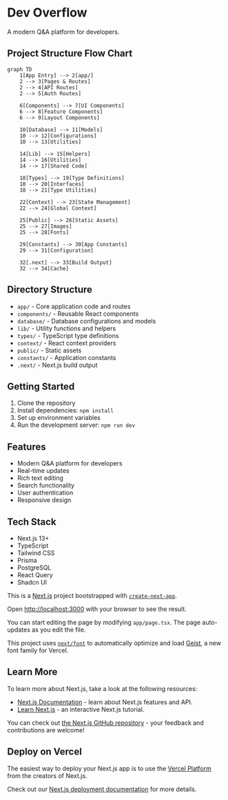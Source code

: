 # Dev Overflow

A modern Q&A platform for developers.

## Project Structure Flow Chart

```mermaid
graph TD
    1[App Entry] --> 2[app/]
    2 --> 3[Pages & Routes]
    2 --> 4[API Routes]
    2 --> 5[Auth Routes]

    6[Components] --> 7[UI Components]
    6 --> 8[Feature Components]
    6 --> 9[Layout Components]

    10[Database] --> 11[Models]
    10 --> 12[Configurations]
    10 --> 13[Utilities]

    14[Lib] --> 15[Helpers]
    14 --> 16[Utilities]
    14 --> 17[Shared Code]

    18[Types] --> 19[Type Definitions]
    18 --> 20[Interfaces]
    18 --> 21[Type Utilities]

    22[Context] --> 23[State Management]
    22 --> 24[Global Context]

    25[Public] --> 26[Static Assets]
    25 --> 27[Images]
    25 --> 28[Fonts]

    29[Constants] --> 30[App Constants]
    29 --> 31[Configuration]

    32[.next] --> 33[Build Output]
    32 --> 34[Cache]
```

## Directory Structure

- `app/` - Core application code and routes
- `components/` - Reusable React components
- `database/` - Database configurations and models
- `lib/` - Utility functions and helpers
- `types/` - TypeScript type definitions
- `context/` - React context providers
- `public/` - Static assets
- `constants/` - Application constants
- `.next/` - Next.js build output

## Getting Started

1. Clone the repository
2. Install dependencies: `npm install`
3. Set up environment variables
4. Run the development server: `npm run dev`

## Features

- Modern Q&A platform for developers
- Real-time updates
- Rich text editing
- Search functionality
- User authentication
- Responsive design

## Tech Stack

- Next.js 13+
- TypeScript
- Tailwind CSS
- Prisma
- PostgreSQL
- React Query
- Shadcn UI

This is a [Next.js](https://nextjs.org) project bootstrapped with [`create-next-app`](https://nextjs.org/docs/app/api-reference/cli/create-next-app).

Open [http://localhost:3000](http://localhost:3000) with your browser to see the result.

You can start editing the page by modifying `app/page.tsx`. The page auto-updates as you edit the file.

This project uses [`next/font`](https://nextjs.org/docs/app/building-your-application/optimizing/fonts) to automatically optimize and load [Geist](https://vercel.com/font), a new font family for Vercel.

## Learn More

To learn more about Next.js, take a look at the following resources:

- [Next.js Documentation](https://nextjs.org/docs) - learn about Next.js features and API.
- [Learn Next.js](https://nextjs.org/learn) - an interactive Next.js tutorial.

You can check out [the Next.js GitHub repository](https://github.com/vercel/next.js) - your feedback and contributions are welcome!

## Deploy on Vercel

The easiest way to deploy your Next.js app is to use the [Vercel Platform](https://vercel.com/new?utm_medium=default-template&filter=next.js&utm_source=create-next-app&utm_campaign=create-next-app-readme) from the creators of Next.js.

Check out our [Next.js deployment documentation](https://nextjs.org/docs/app/building-your-application/deploying) for more details.
